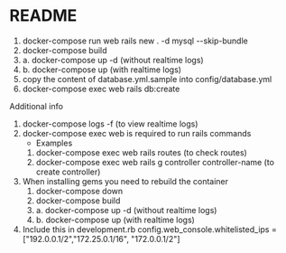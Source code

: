 # README
1. docker-compose run web rails new . -d mysql --skip-bundle
2. docker-compose build
3. a. docker-compose up -d (without realtime logs) 
3. b. docker-compose up (with realtime logs) 
4. copy the content of database.yml.sample into config/database.yml
5. docker-compose exec web rails db:create

Additional info

1. docker-compose logs -f (to view realtime logs)
2. docker-compose exec web is required to run rails commands
   - Examples
    1. docker-compose exec web rails routes (to check routes)
    2. docker-compose exec web rails g controller controller-name (to create controller)
3. When installing gems you need to rebuild the container
    1. docker-compose down
    2. docker-compose build
    3. a. docker-compose up -d (without realtime logs) 
    3. b. docker-compose up (with realtime logs)
4. Include this in development.rb
    config.web_console.whitelisted_ips = ["192.0.0.1/2","172.25.0.1/16", "172.0.0.1/2"]
